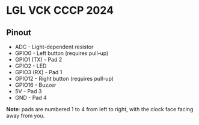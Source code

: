 # LGL VCK CCCP 2024

## Pinout
* ADC - Light-dependent resistor
* GPIO0 - Left button (requires pull-up)
* GPIO1 (TX) - Pad 2
* GPIO2 - LED
* GPIO3 (RX) - Pad 1
* GPIO12 - Right button (requires pull-up)
* GPIO16 - Buzzer
* 5V - Pad 3
* GND - Pad 4

**Note**: pads are numbered 1 to 4 from left to right, with the clock face facing away from you.
